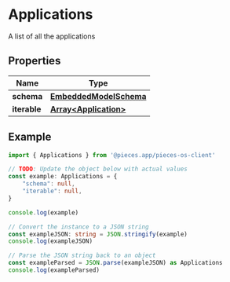 
# Applications

A list of all the applications

## Properties

Name | Type
------------ | -------------
**schema** | [**EmbeddedModelSchema**](EmbeddedModelSchema)
**iterable** | [**Array&lt;Application&gt;**](Application)

## Example

```typescript
import { Applications } from '@pieces.app/pieces-os-client'

// TODO: Update the object below with actual values
const example: Applications = {
    "schema": null,
    "iterable": null,
}

console.log(example)

// Convert the instance to a JSON string
const exampleJSON: string = JSON.stringify(example)
console.log(exampleJSON)

// Parse the JSON string back to an object
const exampleParsed = JSON.parse(exampleJSON) as Applications
console.log(exampleParsed)
```


